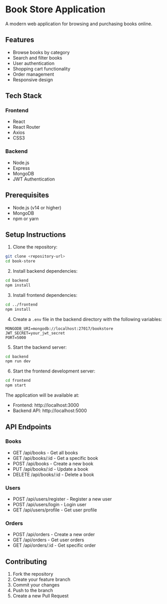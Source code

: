 # Book Store Application

A modern web application for browsing and purchasing books online.

## Features

- Browse books by category
- Search and filter books
- User authentication
- Shopping cart functionality
- Order management
- Responsive design

## Tech Stack

### Frontend
- React
- React Router
- Axios
- CSS3

### Backend
- Node.js
- Express
- MongoDB
- JWT Authentication

## Prerequisites

- Node.js (v14 or higher)
- MongoDB
- npm or yarn

## Setup Instructions

1. Clone the repository:
```bash
git clone <repository-url>
cd book-store
```

2. Install backend dependencies:
```bash
cd backend
npm install
```

3. Install frontend dependencies:
```bash
cd ../frontend
npm install
```

4. Create a `.env` file in the backend directory with the following variables:
```
MONGODB_URI=mongodb://localhost:27017/bookstore
JWT_SECRET=your_jwt_secret
PORT=5000
```

5. Start the backend server:
```bash
cd backend
npm run dev
```

6. Start the frontend development server:
```bash
cd frontend
npm start
```

The application will be available at:
- Frontend: http://localhost:3000
- Backend API: http://localhost:5000

## API Endpoints

### Books
- GET /api/books - Get all books
- GET /api/books/:id - Get a specific book
- POST /api/books - Create a new book
- PUT /api/books/:id - Update a book
- DELETE /api/books/:id - Delete a book

### Users
- POST /api/users/register - Register a new user
- POST /api/users/login - Login user
- GET /api/users/profile - Get user profile

### Orders
- POST /api/orders - Create a new order
- GET /api/orders - Get user orders
- GET /api/orders/:id - Get specific order

## Contributing

1. Fork the repository
2. Create your feature branch
3. Commit your changes
4. Push to the branch
5. Create a new Pull Request 